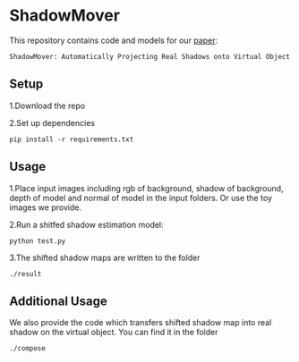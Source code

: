 # ShadowMover


This repository contains code and models for our [paper](https://ieeexplore.ieee.org/document/10049677/):

    ShadowMover: Automatically Projecting Real Shadows onto Virtual Object


## Setup

1.Download the repo

2.Set up dependencies

    pip install -r requirements.txt

## Usage

1.Place input images including rgb of background, shadow of background, 
depth of model and normal of model in the input folders. 
Or use the toy images we provide.

2.Run a shitfed shadow estimation model:

    python test.py

3.The shifted shadow maps are written to the folder 

    ./result


## Additional Usage

We also provide the code which transfers shifted shadow map into real shadow on the virtual object. 
You can find it in the folder

    ./compose


